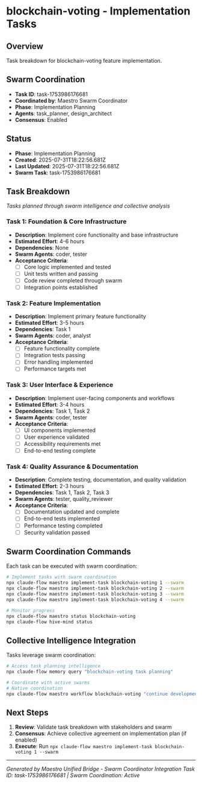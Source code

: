 # blockchain-voting - Implementation Tasks

## Overview
Task breakdown for blockchain-voting feature implementation.

## Swarm Coordination
- **Task ID**: task-1753986176681
- **Coordinated by**: Maestro Swarm Coordinator
- **Phase**: Implementation Planning
- **Agents**: task_planner, design_architect
- **Consensus**: Enabled

## Status
- **Phase**: Implementation Planning
- **Created**: 2025-07-31T18:22:56.681Z
- **Last Updated**: 2025-07-31T18:22:56.681Z
- **Swarm Task**: task-1753986176681

## Task Breakdown
*Tasks planned through swarm intelligence and collective analysis*

### Task 1: Foundation & Core Infrastructure
- **Description**: Implement core functionality and base infrastructure
- **Estimated Effort**: 4-6 hours
- **Dependencies**: None
- **Swarm Agents**: coder, tester
- **Acceptance Criteria**:
  - [ ] Core logic implemented and tested
  - [ ] Unit tests written and passing
  - [ ] Code review completed through swarm
  - [ ] Integration points established

### Task 2: Feature Implementation
- **Description**: Implement primary feature functionality
- **Estimated Effort**: 3-5 hours
- **Dependencies**: Task 1
- **Swarm Agents**: coder, analyst
- **Acceptance Criteria**:
  - [ ] Feature functionality complete
  - [ ] Integration tests passing
  - [ ] Error handling implemented
  - [ ] Performance targets met

### Task 3: User Interface & Experience
- **Description**: Implement user-facing components and workflows
- **Estimated Effort**: 3-4 hours
- **Dependencies**: Task 1, Task 2
- **Swarm Agents**: coder, tester
- **Acceptance Criteria**:
  - [ ] UI components implemented
  - [ ] User experience validated
  - [ ] Accessibility requirements met
  - [ ] End-to-end testing complete

### Task 4: Quality Assurance & Documentation
- **Description**: Complete testing, documentation, and quality validation
- **Estimated Effort**: 2-3 hours
- **Dependencies**: Task 1, Task 2, Task 3
- **Swarm Agents**: tester, quality_reviewer
- **Acceptance Criteria**:
  - [ ] Documentation updated and complete
  - [ ] End-to-end tests implemented
  - [ ] Performance testing completed
  - [ ] Security validation passed

## Swarm Coordination Commands
Each task can be executed with swarm coordination:

```bash
# Implement tasks with swarm coordination
npx claude-flow maestro implement-task blockchain-voting 1 --swarm
npx claude-flow maestro implement-task blockchain-voting 2 --swarm
npx claude-flow maestro implement-task blockchain-voting 3 --swarm
npx claude-flow maestro implement-task blockchain-voting 4 --swarm

# Monitor progress
npx claude-flow maestro status blockchain-voting
npx claude-flow hive-mind status
```

## Collective Intelligence Integration
Tasks leverage swarm coordination:

```bash
# Access task planning intelligence
npx claude-flow memory query "blockchain-voting task planning"

# Coordinate with active swarms
# Native coordination
npx claude-flow maestro workflow blockchain-voting "continue development" --swarm
```

## Next Steps
1. **Review**: Validate task breakdown with stakeholders and swarm
2. **Consensus**: Achieve collective agreement on implementation plan (if enabled)
3. **Execute**: Run `npx claude-flow maestro implement-task blockchain-voting 1 --swarm`

---
*Generated by Maestro Unified Bridge - Swarm Coordinator Integration*
*Task ID: task-1753986176681 | Swarm Coordination: Active*
